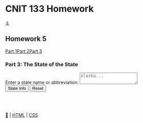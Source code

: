 <html lang="en"> <head> <meta charset="UTF-8"> <meta http-equiv="X-UA-Compatible" content="IE=edge"> <meta name="viewport" content="width=device-width,initial-scale=1"> <meta name="description" content="Maximum JavaScript Homework for voracious people wishing to explore learning."> <link rel="apple-touch-icon" sizes="180x180" href="/favicon/apple-touch-icon.png"> <link rel="icon" type="image/png" sizes="32x32" href="/favicon/favicon-32x32.png"> <link rel="icon" type="image/png" sizes="16x16" href="/favicon/favicon-16x16.png"> <link rel="manifest" href="/favicon/site.webmanifest"> <link rel="mask-icon" href="/favicon/safari-pinned-tab.svg" color="#5bbad5"> <meta name="msapplication-TileColor" content="#da532c"> <meta name="theme-color" content="#ffffff"> <link rel="stylesheet" href="./assets/app.css"> <title> Homework 5.3 | CNIT 133 </title> </head> <body> <div class="container"> <h1>CNIT 133 Homework</h1> </div> <div id="navbar" class="navbar"> <div class="dropdown"> <a class="button" id="1" href="index.html">⚓️</a></div> <h2>Homework 5</h2> <div class="parts button-row"> <a class="button" href="/hw5.1.html">Part 1</a><a class="button" href="/hw5.2.html">Part 2</a><a class="button" href="/hw5.3.html">Part 3</a> </div> <h3>Part 3: The State of the State</h3> <div class="row"> <div class="one-half column"> <form name="myform"> <label for="astate">Enter a state name or abbreviation:</label> <textarea class="u-full-width" id="astate" name="astate" placeholder="Alaska..."></textarea><br> <span class="button-row"> <input type="button" class="button-primary" onclick="process()" value="State Info"> <input type="reset" value="Reset" id="reset"> </span> </form> </div> <div class="one-half column"> <br> <div id="results"></div> </div> <script>const process=()=>{let e=[["AL","Alabama","Montgomery",4887871],["AK","Alaska","Juneau",737438],["AZ","Arizona","Phoenix",7171646],["AR","Arkansas","Little Rock",3010825],["CA","California","Sacramento",39557045],["CO","Colorado","Denver",5694564]],t="We're so sorry, but we couldn't parse your state name. Please try again using only the state's full name or the state's two letter abbreviation. We can currently only parse the first six state names, and only single state names, so just one at a time, please.",a=document.forms.myform.elements.astate.value.replace(/\s+/g,"").toUpperCase();e.forEach(((e,n)=>{a!=e[0]&&a!=e[1].toUpperCase()||(t=n)})),isNaN(t)?document.getElementById("results").innerHTML=t:document.getElementById("results").innerHTML=`Thanks for your inquiry, here is the information you requested:  <br> State abbr = ${e[t][0]} <br> State Name = ${e[t][1]}  <br> Capital = ${e[t][2]}  <br> Population = ${e[t][3].toLocaleString()}`};document.getElementById("reset").addEventListener("click",(()=>{document.getElementById("results").textContent=""}))</script> </div> <br> <br> <script src="/assets/app.bundle.js"></script> <footer class="footer"> <a href="https://github.com/willpuckett/cnit133">🔧</a> | <a href="https://validator.w3.org/check?uri=referer">HTML</a> | <a href="https://jigsaw.w3.org/css-validator/validator?uri=https%3A%2F%2Fmootrpootr.com%2F/%2Fhw5.3.html&profile=css3svg&usermedium=all&warning=1&vextwarning=&lang=en">CSS</a> </footer> </div></body> </html>
